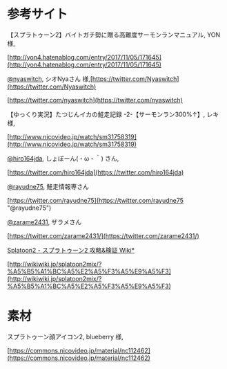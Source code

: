 # 参考サイト

【スプラトゥーン2】バイトガチ勢に贈る高難度サーモンランマニュアル, YON 様,

[http://yon4.hatenablog.com/entry/2017/11/05/171645](http://yon4.hatenablog.com/entry/2017/11/05/171645)

[@nyaswitch](https://twitter.com/Nyaswitch),  シオNyaさん 様,[https://twitter.com/Nyaswitch](https://twitter.com/Nyaswitch)

[https://twitter.com/nyaswitch](https://twitter.com/nyaswitch)

【ゆっくり実況】たつじんイカの鮭走記録 -2-【サーモンラン300%↑】, レキ様,

[http://www.nicovideo.jp/watch/sm31758319](http://www.nicovideo.jp/watch/sm31758319)

[@hiro164jda](https://twitter.com/hiro164jda), しょぼーん\(・ω・｀\) さん,

[https://twitter.com/hiro164jda](https://twitter.com/hiro164jda)

[@rayudne75](https://twitter.com/rayudne75 "@rayudne75"), 鮭走情報専さん

[https://twitter.com/rayudne75](https://twitter.com/rayudne75 "@rayudne75")

[@zarame2431](https://twitter.com/zarame2431/), ザラメさん

[https://twitter.com/zarame2431/](https://twitter.com/zarame2431/)

[Splatoon2 - スプラトゥーン2 攻略&検証 Wiki\*](http://wikiwiki.jp/splatoon2mix/)

[http://wikiwiki.jp/splatoon2mix/?%A5%B5%A1%BC%A5%E2%A5%F3%A5%E9%A5%F3](http://wikiwiki.jp/splatoon2mix/?%A5%B5%A1%BC%A5%E2%A5%F3%A5%E9%A5%F3)

# **素材**

スプラトゥーン顔アイコン2, blueberry 様,

[https://commons.nicovideo.jp/material/nc112462](https://commons.nicovideo.jp/material/nc112462)

